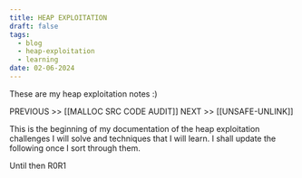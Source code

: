 ```yaml
---
title: HEAP EXPLOITATION
draft: false
tags:
  - blog
  - heap-exploitation
  - learning
date: 02-06-2024
---
```


These are my heap exploitation notes :)

PREVIOUS  >> [[MALLOC SRC CODE AUDIT]] 
NEXT          >>  [[UNSAFE-UNLINK]]

This is the beginning of my documentation of the heap exploitation challenges I will solve and techniques that I will learn. I shall update the following once I sort through them.

Until then
R0R1

